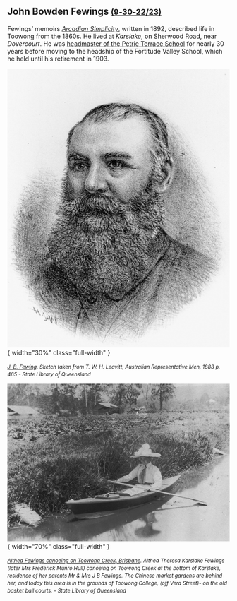## John Bowden Fewings <small>[(9‑30‑22/23)](https://brisbane.discovereverafter.com/profile/31850771 "Go to Memorial Information" )</small>

Fewings’ memoirs *[Arcadian Simplicity](https://library-brisbane.ent.sirsidynix.net.au/client/en_AU/eLibCat/search/detailnonmodal/ent:$002f$002fSD_ILS$002f0$002fSD_ILS:168205/one)*, written in 1892, described life in Toowong from the 1860s. He lived at *Karslake*, on Sherwood Road, near *Dovercourt*. He was [headmaster of the Petrie Terrace School](https://trove.nla.gov.au/newspaper/article/186576465) for nearly 30 years before moving to the headship of the Fortitude Valley School, which he held until his retirement in 1903.

<!-- Death https://www.familyhistory.bdm.qld.gov.au/details/3ad02d8f0d9f3c5ade16a36fbdb706f063be97eb910634af7bad037443cec733 -->

![John Bowden Fewings](../assets/john-fewings.jpeg){ width="30%" class="full-width" }

*<small>[J. B. Fewing](https://onesearch.slq.qld.gov.au/permalink/61SLQ_INST/dls06p/alma99183507365002061). Sketch taken from T. W. H. Leavitt, Australian Representative Men, 1888 p. 465 - State Library of Queensland </small>* 

![Althea Fewings canoeing on Toowong Creek, Brisbane](../assets/althea-fewings.jpg){ width="70%" class="full-width" }

*<small>[Althea Fewings canoeing on Toowong Creek, Brisbane](http://onesearch.slq.qld.gov.au/permalink/f/1upgmng/slq_alma21218559390002061). Althea Theresa Karslake Fewings (later Mrs Frederick Munro Hull) canoeing on Toowong Creek at the bottom of *Karslake*, residence of her parents Mr & Mrs J B Fewings. The Chinese market gardens are behind her, and today this area is in the grounds of Toowong College, (off Vera Street)- on the old basket ball courts. - State Library of Queensland </small>* 
